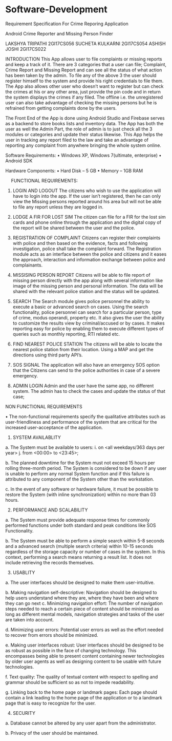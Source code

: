 # Software-Development
Requirement Specification For Crime Reporing Application


Android Crime Reporter and Missing Person Finder

LAKSHYA TRIPATHI		2GI17CS056
SUCHETA KULKARNI	2GI17CS054
ASHISH JOSHI	2GI17CS022







INTRODUCTION
This App allows user to file complaints or missing reports and keep a track of it. There are 3 categories that a user can file; Complaint, Crime Report and Missing Report and can see all the status of what action has been taken by the admin. To file any of the above 3 the user should register himself to the system and provide his right credentials to file them. The App also allows other user who doesn’t want to register but can check the crimes at his or any other area, just provide the pin code and in return the system displays the crimes if any filed. The offline i.e. the unregistered user can also take advantage of checking the missing persons but he is refrained from getting complaints done by the users. 

The Front End of the App is done using Android Studio and Firebase serves as a backend to store books lists and inventory data. The App has both the user as well the Admin Part, the role of admin is to just check all the 3 modules or categories and update their status likewise.
This App helps the user in tracking any report filed to the law and take an advantage of reporting any complaint from anywhere bringing the whole system online.

Software Requirements:
•	Windows XP, Windows 7(ultimate, enterprise) 
•	Android SDK

Hardware Components:
•	Hard Disk – 5 GB
•	Memory – 1GB RAM








 
FUNCTIONAL REQUIREMENTS:

1.	LOGIN AND LOGOUT
The citizens who wish to use the application will have to login into the app. If the user isn’t registered, then he can only view the Missing persons reported around his area but will not be able to file any report unless they are logged in.

2.	LODGE A FIR FOR LOST SIM
The citizen can file for a FIR for the lost sim cards and phone online through the application and the digital copy of the report will be shared between the user and the police.

3.	REGISTRATION OF COMPLAINT
Citizens can register their complaints with police and then based on the evidence, facts and 
following investigation, police shall take the complaint forward. The Registration module 
acts as an interface between the police and citizens and it eases the approach, interaction and information exchange between police and complainants.

4.	MISSISING PERSON REPORT
Citizens will be able to file report of missing person directly with the app along with several information like image of the missing person and personal information. The data will be shared with the relevant police station and the status will be updated.

5.	SEARCH
The Search module gives police personnel the ability to execute a basic or 
advanced search on cases. Using the search functionality, police personnel can search for a 
particular person, type of crime, modus operandi, property etc. It also gives the user the 
ability to customize the results view by criminal/accused or by cases. It makes reporting easy 
for police by enabling them to execute different types of queries such as monthly reporting, 
RTI related etc.

6.	FIND NEAREST POLICE STATION
The citizens will be able to locate the nearest police station from their location. Using a MAP and get the directions using third party API’s.

7.	SOS SIGNAL
The application will also have an emergency SOS option that the Citizens can send to the police authorities in case of a severe emergency.

8.	ADMIN LOGIN
Admin and the user have the same app, no different system.  The admin has to check the cases and update the status of that case;













NON FUNCTIONAL REQUIREMENTS

•	The non-functional requirements specify the qualitative attributes such as user-friendliness and performance of the system that are critical for the increased user-acceptance of the application.

1.	SYSTEM AVAILABLITY

a.	The System must be available to users: 
  i.	on <all weekdays/363 days per year>
  j.	from <00:00> to <23:45>;

b.	The planned downtime for the System must not exceed 15 hours per rolling three-month period. The System is considered to be down if any user is unable to perform any normal System function and if this failure is attributed to any component of the System other than the workstation.

c.	In the event of any software or hardware failure, it must be possible to restore the System (with inline synchronization) within no more than 03 hours.

2.	PERFORMANCE AND SCALABILITY

  a.	The System must provide adequate response times for commonly performed functions under both standard and peak conditions like SOS Functionality.

  b.	The System must be able to perform a simple search within 5-8 seconds and a advanced search (multiple search criteria) within 10-15 seconds regardless of the storage capacity or number of cases in the system. In this context, performing a search means returning a result list.  It does not include retrieving the records themselves.

3.	USABLITY

  a.	The user interfaces should be designed to make them user-intuitive.

  b.	Making navigation self-descriptive: Navigation should be designed to help users understand where they are, where they have been     and where they can go next
  c.	Minimizing navigation effort: The number of navigation steps needed to reach a certain piece of content should be minimized as     long as different mental models, navigation strategies and tasks of the user are taken into account.  

  d.	Minimizing user errors:  Potential user errors as well as the effort needed to recover from errors should be minimized.


  e.	Making user interfaces robust: User interfaces should be designed to be as robust as possible in the face of changing technology.   This encompasses being able to present content containing newer technologies by older user agents as well as designing content to be   usable with future technologies.

  f.	Text quality: The quality of textual content with respect to spelling and grammar should be sufficient so as not to impede         readability.


  g.	Linking back to the home page or landmark pages: Each page should contain a link leading to the home page of the application or     to a landmark page that is easy to recognize for the user.

4.	SECURITY

  a.	Database cannot be altered by any user apart from the administrator.

  b.	Privacy of the user should be maintained.




